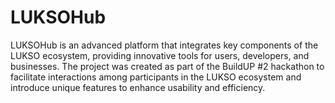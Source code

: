 # LUKSOHub
LUKSOHub is an advanced platform that integrates key components of the LUKSO ecosystem, providing innovative tools for users, developers, and businesses. The project was created as part of the BuildUP #2 hackathon to facilitate interactions among participants in the LUKSO ecosystem and introduce unique features to enhance usability and efficiency.

